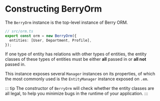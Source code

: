 # Constructing BerryOrm

The `BerryOrm` instance is the top-level instance of Berry ORM.

```ts
// src/orm.ts
export const orm = new BerryOrm({
  entities: [User, Department, Profile],
});
```

If one type of entity has relations with other types of entities, the entity classes of these types of entities must be either **all** passed in or **all not** passed in.

This instance exposes several `Manager` instances on its properties, of which the most commonly used is the `EntityManager` instance exposed on `.em`.

::: tip
The constructor of `BerryOrm` will check whether the entity classes are all legal, to help you minimize bugs in the runtime of your application.
:::
